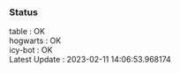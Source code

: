 ### Status


table : OK  
hogwarts : OK  
icy-bot : OK  
Latest Update : 2023-02-11 14:06:53.968174
